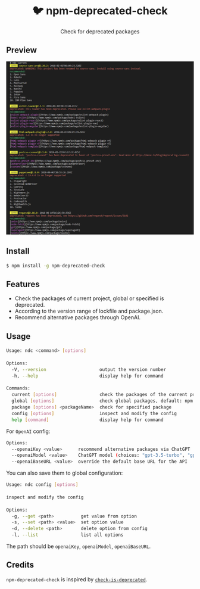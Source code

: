 <h1 align="center">🐦 npm-deprecated-check</h1>
<p align="center">Check for deprecated packages</p>

## Preview

<p align="center"><img src="./assets/preview.png" /></p>

## Install

```bash
$ npm install -g npm-deprecated-check
```

## Features

- Check the packages of current project, global or specified is deprecated.
- According to the version range of lockfile and package.json.
- Recommend alternative packages through OpenAI.

## Usage

```bash
Usage: ndc <command> [options]

Options:
  -V, --version                    output the version number
  -h, --help                       display help for command

Commands:
  current [options]                check the packages of the current project
  global [options]                 check global packages, default: npm
  package [options] <packageName>  check for specified package
  config [options]                 inspect and modify the config
  help [command]                   display help for command
```

For `OpenAI` config:

```bash
Options:
  --openaiKey <value>      recommend alternative packages via ChatGPT
  --openaiModel <value>    ChatGPT model (choices: "gpt-3.5-turbo", "gpt-4")
  --openaiBaseURL <value>  override the default base URL for the API
```

You can also save them to global configuration:

```bash
Usage: ndc config [options]

inspect and modify the config

Options:
  -g, --get <path>          get value from option
  -s, --set <path> <value>  set option value
  -d, --delete <path>       delete option from config
  -l, --list                list all options
```

The path should be `openaiKey`, `openaiModel`, `openaiBaseURL`.

## Credits

`npm-deprecated-check` is inspired by [`check-is-deprecated`](https://github.com/awesome-cli/check-is-deprecated).

